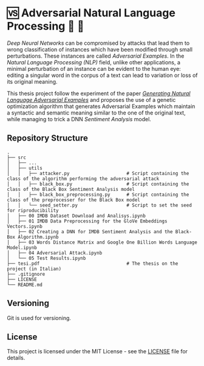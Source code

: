 # :vs: Adversarial Natural Language Processing :newspaper: :pencil:
*Deep Neural Networks* can be compromised by attacks that lead them to wrong classification of instances which have been modified through small perturbations. These instances are called *Adversarial Examples*. In the *Natural Language Processing (NLP)* field, unlike other applications, a minimal perturbation of an instance can be evident to the human eye: editing a singular word in the corpus of a text can lead to variation or loss of its original meaning.

This thesis project follow the experiment of the paper [*Generating Natural Language Adversarial Examples*](https://aclanthology.org/D18-1316/) and proposes the use of a genetic optimization algorithm that generates Adversarial Examples which maintain a syntactic and semantic meaning similar to the one of the original text, while managing to trick a DNN *Sentiment Analysis* model.

## Repository Structure
    .
    ├── src
    │   ├── ...
    │   ├── utils
    │   │   ├── attacker.py                     # Script containing the class of the algorithm performing the adversarial attack
    │   │   ├── black_box.py                    # Script containing the class of the Black Box Sentiment Analysis model
    │   │   ├── black_box_preprocessing.py      # Script containing the class of the preprocesser for the Black Box model
    │   │   └── seed_setter.py                  # Script to set the seed for riproducibility
    │   ├── 00 IMDB Dataset Download and Analisys.ipynb
    │   ├── 01 IMDB Data Preprocessing for the GloVe Embeddings Vectors.ipynb
    │   ├── 02 Creating a DNN for IMDB Sentiment Analysis and the Black-Box Algorithm.ipynb 
    │   ├── 03 Words Distance Matrix and Google One Billion Words Language Model.ipynb
    │   ├── 04 Adversarial Attack.ipynb
    │   └── 05 Test Results.ipynb
    ├── tesi.pdf                                # The thesis on the project (in Italian)
    ├── .gitignore
    ├── LICENSE
    └── README.md

## Versioning

Git is used for versioning.

## License

This project is licensed under the MIT License - see the [LICENSE](LICENSE) file for details.
 

